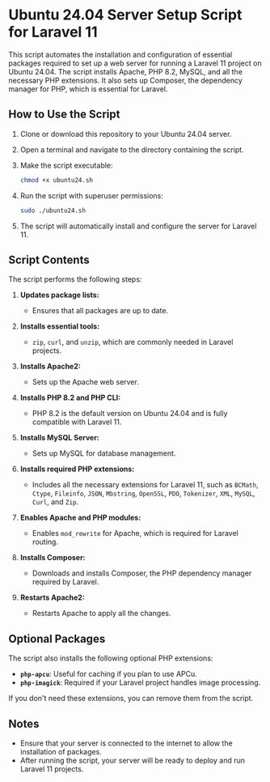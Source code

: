 # Ubuntu 24.04 Server Setup Script for Laravel 11

This script automates the installation and configuration of essential packages required to set up a web server for running a Laravel 11 project on Ubuntu 24.04. The script installs Apache, PHP 8.2, MySQL, and all the necessary PHP extensions. It also sets up Composer, the dependency manager for PHP, which is essential for Laravel.

## How to Use the Script

1. Clone or download this repository to your Ubuntu 24.04 server.

2. Open a terminal and navigate to the directory containing the script.

3. Make the script executable:

    ```bash
    chmod +x ubuntu24.sh
    ```

4. Run the script with superuser permissions:

    ```bash
    sudo ./ubuntu24.sh
    ```

5. The script will automatically install and configure the server for Laravel 11.

## Script Contents

The script performs the following steps:

1. **Updates package lists:**
    - Ensures that all packages are up to date.

2. **Installs essential tools:**
    - `zip`, `curl`, and `unzip`, which are commonly needed in Laravel projects.

3. **Installs Apache2:**
    - Sets up the Apache web server.

4. **Installs PHP 8.2 and PHP CLI:**
    - PHP 8.2 is the default version on Ubuntu 24.04 and is fully compatible with Laravel 11.

5. **Installs MySQL Server:**
    - Sets up MySQL for database management.

6. **Installs required PHP extensions:**
    - Includes all the necessary extensions for Laravel 11, such as `BCMath`, `Ctype`, `Fileinfo`, `JSON`, `Mbstring`, `OpenSSL`, `PDO`, `Tokenizer`, `XML`, `MySQL`, `Curl`, and `Zip`.

7. **Enables Apache and PHP modules:**
    - Enables `mod_rewrite` for Apache, which is required for Laravel routing.

8. **Installs Composer:**
    - Downloads and installs Composer, the PHP dependency manager required by Laravel.

9. **Restarts Apache2:**
    - Restarts Apache to apply all the changes.

## Optional Packages

The script also installs the following optional PHP extensions:

- **`php-apcu`**: Useful for caching if you plan to use APCu.
- **`php-imagick`**: Required if your Laravel project handles image processing.

If you don't need these extensions, you can remove them from the script.

## Notes

- Ensure that your server is connected to the internet to allow the installation of packages.
- After running the script, your server will be ready to deploy and run Laravel 11 projects.